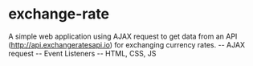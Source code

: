 # exchange-rate
A simple web application using AJAX request to get data from an API (http://api.exchangeratesapi.io) for exchanging currency rates.
        -- AJAX request
        -- Event Listeners
        -- HTML, CSS, JS
